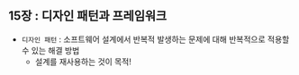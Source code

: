 ## 15장 : 디자인 패턴과 프레임워크

- `디자인 패턴` : 소프트웨어 설계에서 반복적 발생하는 문제에 대해 반복적으로 적용할 수 있는 해결 방법
    - 설계를 재사용하는 것이 목적!
